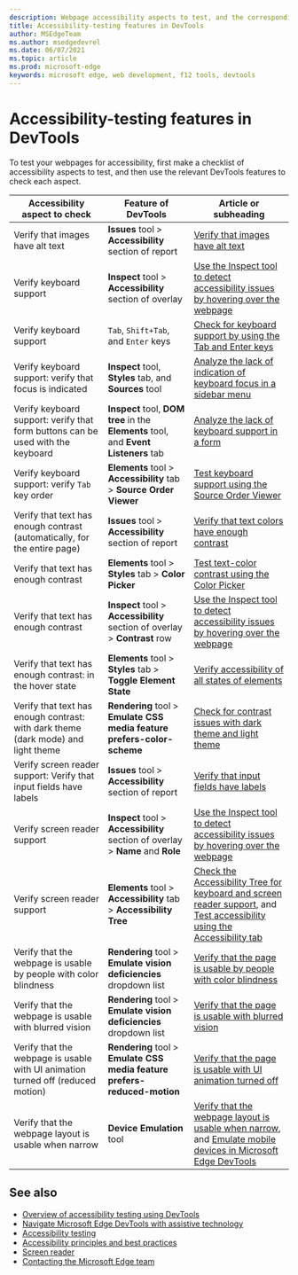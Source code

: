 ```yaml
---
description: Webpage accessibility aspects to test, and the corresponding features in Microsoft DevTools.
title: Accessibility-testing features in DevTools
author: MSEdgeTeam
ms.author: msedgedevrel
ms.date: 06/07/2021
ms.topic: article
ms.prod: microsoft-edge
keywords: microsoft edge, web development, f12 tools, devtools
---
```

# Accessibility-testing features in DevTools

To test your webpages for accessibility, first make a checklist of accessibility aspects to test, and then use the relevant DevTools features to check each aspect.

| Accessibility aspect to check | Feature of DevTools | Article or subheading |
|---|---|---|
| Verify that images have alt text | **Issues** tool > **Accessibility** section of report | [Verify that images have alt text](test-issues-tool.md#verify-that-images-have-alt-text) |
| Verify keyboard support | **Inspect** tool > **Accessibility** section of overlay | [Use the Inspect tool to detect accessibility issues by hovering over the webpage](test-inspect-tool.md) |
| Verify keyboard support | `Tab`, `Shift+Tab`, and `Enter` keys | [Check for keyboard support by using the Tab and Enter keys](test-tab-enter-keys.md) |
| Verify keyboard support: verify that focus is indicated | **Inspect** tool, **Styles** tab, and **Sources** tool | [Analyze the lack of indication of keyboard focus in a sidebar menu](test-analyze-no-focus-indicator.md) |
| Verify keyboard support: verify that form buttons can be used with the keyboard | **Inspect** tool, **DOM tree** in the **Elements** tool, and **Event Listeners** tab | [Analyze the lack of keyboard support in a form](test-analyze-no-keyboard-support.md) |
| Verify keyboard support: verify `Tab` key order | **Elements** tool > **Accessibility** tab > **Source Order Viewer** | [Test keyboard support using the Source Order Viewer](test-tab-key-source-order-viewer.md) |
| Verify that text has enough contrast (automatically, for the entire page) | **Issues** tool > **Accessibility** section of report | [Verify that text colors have enough contrast](test-issues-tool.md#verify-that-text-colors-have-enough-contrast) |
| Verify that text has enough contrast | **Elements** tool > **Styles** tab > **Color Picker** | [Test text-color contrast using the Color Picker](color-picker.md) |
| Verify that text has enough contrast | **Inspect** tool > **Accessibility** section of overlay > **Contrast** row | [Use the Inspect tool to detect accessibility issues by hovering over the webpage](test-inspect-tool.md) |
| Verify that text has enough contrast: in the hover state | **Elements** tool > **Styles** tab > **Toggle Element State** | [Verify accessibility of all states of elements](test-inspect-states.md) |
| Verify that text has enough contrast: with dark theme (dark mode) and light theme | **Rendering** tool > **Emulate CSS media feature prefers-color-scheme** | [Check for contrast issues with dark theme and light theme](test-dark-mode.md) |
| Verify screen reader support: Verify that input fields have labels | **Issues** tool > **Accessibility** section of report | [Verify that input fields have labels](test-issues-tool.md#verify-that-input-fields-have-labels) |
| Verify screen reader support | **Inspect** tool > **Accessibility** section of overlay > **Name** and **Role** | [Use the Inspect tool to detect accessibility issues by hovering over the webpage](test-inspect-tool.md) |
| Verify screen reader support | **Elements** tool > **Accessibility** tab > **Accessibility Tree** | [Check the Accessibility Tree for keyboard and screen reader support](test-accessibility-tree.md), and [Test accessibility using the Accessibility tab](accessibility-tab.md) |
| Verify that the webpage is usable by people with color blindness | **Rendering** tool > **Emulate vision deficiencies** dropdown list | [Verify that the page is usable by people with color blindness](test-color-blindness.md) |
| Verify that the webpage is usable with blurred vision | **Rendering** tool > **Emulate vision deficiencies** dropdown list | [Verify that the page is usable with blurred vision](test-blurred-vision.md) |
| Verify that the webpage is usable with UI animation turned off (reduced motion) | **Rendering** tool > **Emulate CSS media feature prefers-reduced-motion** | [Verify that the page is usable with UI animation turned off](test-reduced-ui-motion.md) |
| Verify that the webpage layout is usable when narrow | **Device Emulation** tool | [Verify that the webpage layout is usable when narrow](accessibility-testing-in-devtools.md#verify-that-the-webpage-layout-is-usable-when-narrow), and [Emulate mobile devices in Microsoft Edge DevTools](../device-mode/index.md) |


<!-- ====================================================================== -->
## See also

*  [Overview of accessibility testing using DevTools][DevtoolsAccessibilityAccessibilitytestingindevtools]
*  [Navigate Microsoft Edge DevTools with assistive technology][DevtoolsAccessibilityNavigation]
*  [Accessibility testing][DevtoolsAccessibilityTest]
*  [Accessibility principles and best practices][MDNAccessibility]
*  [Screen reader][MDNScreenReader]
*  [Contacting the Microsoft Edge team][Contact]


<!-- ====================================================================== -->
<!-- links -->
[Contact]: ../../contact.md "Contacting the Microsoft Edge team | Microsoft Edge Developer documentation"
[DevtoolsAccessibilityTest]: ../../accessibility/test.md "Accessibility testing | Microsoft Docs"
[DevtoolsAccessibilityAccessibilitytestingindevtools]: accessibility-testing-in-devtools.md "Overview of accessibility testing using DevTools | Microsoft Docs"
[DevtoolsAccessibilityNavigation]: ./navigation.md "Navigate Microsoft Edge DevTools with assistive technology | Microsoft Docs"
<!-- external links -->
[MDNAccessibility]: https://developer.mozilla.org/docs/Web/Accessibility "Accessibility | MDN"
[MDNScreenReader]: https://developer.mozilla.org/docs/Glossary/Screen_reader "Screen reader | MDN"
